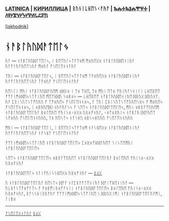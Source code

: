 ### [LATINICA](../Latn/Nablyudatelj.md) | [КИРИЛЛИЦА](../Cyrl/Наблюдатель.md) | ᚱᚢᚾᛁᚳᚺᛖᛊᚲᚨᚤᚨ | [ⰃⰎⰀⰃⰑⰎⰉⰜⰀ](../Glag/Ⱀⰰⰱⰾⱓⰴⰰⱅⰵⰾⱐ.md) | [𐍓𐍠𐍔𐍮𐍝𐍔𐍟𐍔𐍠𐍜𐍡𐍚𐍐𐍴](../Perm/𐍝𐍐𐍑𐍛𐍳𐍓𐍐𐍢𐍔𐍛𐍰.md)
[[iskhodnik](../KNIGA/Nablyudatelj.md)]

#  ᚾᚨᛒᛚᚤᚢᛞᚨᛏᛖᛚᛃ

ᚤᚨ — ᚾᚨᛒᛚᚤᚢᛞᚨᛏᛖᛚᛃ, ᛁ ᚱᛖᛉᚢᛚᛃᛏᚨᛏᛟᛗ ᛗᛟᚤᛖᚷᛟ ᚾᚨᛒᛚᚤᚢᛞᛖᚾᛁᚤᚨ ᚤᚨᚡᛚᚤᚨᚤᛖᛏᛊᚤᚨ ᛗᛟᚤᚨ ᚡᛊᛖᛚᛖᚾᚾᚨᚤᚨ

ᛏᚤᛁ — ᚾᚨᛒᛚᚤᚢᛞᚨᛏᛖᛚᛃ, ᛁ ᚱᛖᛉᚢᛚᛃᛏᚨᛏᛟᛗ ᛏᚡᛟᚤᛖᚷᛟ ᚾᚨᛒᛚᚤᚢᛞᛖᚾᛁᚤᚨ ᚤᚨᚡᛚᚤᚨᚤᛖᛏᛊᚤᚨ ᛏᚡᛟᚤᚨ ᚡᛊᛖᛚᛖᚾᚾᚨᚤᚨ

ᚤᛖᛊᛚᛁ ᛗᚤᛁ ᚾᚨᛒᛚᚤᚢᛞᚨᚤᛖᛗ ᛟᛞᚾᛟ ᛁ ᛏᛟ ᛉᚺᛖ, ᛏᛟ ᛗᚤᛁ ᛖᛏᛟ ᚡᚤᛁᚤᚨᛊᚾᛁᛚᛁ ᚳᚺᛖᚱᛖᛉ ᚡᛉᚨᛁᛗᛟᛞᛖᛃᛊᛏᚡᛁᚤᛖ ᛗᛖᛉᚺᛞᚢ ᛊᛟᛒᛟᛃ — ᚳᚺᛖᚱᛖᛉ ᚾᚨᛒᛚᚤᚢᛞᛖᚾᛁᚤᛖ ᛞᚱᚢᚷ ᛞᚱᚢᚷᚨ. ᚤᚨ ᛈᚱᛁᛊᚢᛏᛊᛏᚡᚢᚤᚢ ᚡ ᛏᚡᛟᚤᛖᛃ ᚡᛊᛖᛚᛖᚾᚾᛟᛃ, ᚨ ᛏᚤᛁ ᛈᚱᛁᛊᚢᛏᛊᛏᚡᚢᚤᛖᛊᚺᛃ ᚡ ᛗᛟᚤᛖᛃ ᚡᛊᛖᛚᛖᚾᚾᛟᛃ, ᛁ ᛟᛒᚤᚤᛖᛞᛁᚾᚤᚨᚤᚨᛊᛃ ᚡ ᛊᛖᛏᛃ ᚾᚨᛒᛚᚤᚢᛞᚨᛏᛖᛚᛖᛃ, ᛗᚤᛁ ᛟᛒᚱᚨᛉᚢᚤᛖᛗ ᚾᚨᛒᛚᚤᚢᛞᚨᛏᛖᛚᚤᚨ ᛒᛟᛚᛖᚤᛖ ᚡᚤᛁᛊᛟᚲᛟᚷᛟ ᚢᚱᛟᚡᚾᚤᚨ, ᚲᛟᛏᛟᚱᚤᛁᛃ ᚾᚨᛒᛚᚤᛁᛞᚨᚤᛖᛏ ᛊᚡᛟᚤᚢ ᚡᛊᛖᛚᛖᚾᚾᚢᚤᚢ, ᛏᛟ ᚤᛖᛊᛏᛃ ᚾᚨᛊᚺᚢ ᛟᛒᛊᛃᚺᚢᚤᚢ ᚡᛊᛖᛚᛖᚾᚾᚢᚤᚢ

ᛗᚤᛁ — ᚾᚨᛒᛚᚤᚢᛞᚨᛏᛖᛚᛁ, ᛁ ᚱᛖᛉᚢᛚᛃᛏᚨᛏᛟᛗ ᚾᚨᛊᚺᛖᚷᛟ ᚾᚨᛒᛚᚤᚢᛞᛖᚾᛁᚤᚨ ᚤᚨᚡᛚᚤᚨᚤᛖᛏᛊᚤᚨ ᚾᚨᛊᚺᚨ ᚡᛊᛖᛚᛖᚾᚾᚨᚤᚨ


ᚡᛉᚨᛁᛗᛟᛞᛖᛃᛊᛏᚡᛁᚤᛖ ᚾᚨᛒᛚᚤᚢᛞᚨᛏᛖᛚᛖᛃ ᛈᛟᚱᛟᛉᚺᛞᚨᚤᛖᛏ ᛊᛁᛊᛏᛖᛗᚤᛁ ᚾᚨᛒᛚᚤᚢᛞᚨᛏᛖᛚᛖᛃ

ᛊᛖᛏᛃ ᚾᚨᛒᛚᚤᚢᛞᚨᛏᛖᛚᛖᛃ ᛟᛒᚱᚨᛉᚢᚤᛖᛏ ᚾᚨᛒᛚᚤᚢᛞᚨᛏᛖᛚᚤᚨ ᛒᛟᛚᛖᚤᛖ ᚡᚤᛁᛊᛟᚲᛟᚷᛟ ᚢᚱᛟᚡᚾᚤᚨ

ᚾᚨᛒᛚᚤᚢᛞᛏᛖᛚᛃ ᚾᚨᛁᚡᚤᛁᛊᛊᚺᛖᚷᛟ ᚢᚱᛟᚡᚾᚤᚨ — [ᛒᛟᚷ](ᛒᛟᚷ.md) 

ᚢ ᚾᚨᛒᛚᚤᚢᛞᚨᛏᛖᛚᚤᚨ ᚤᛖᛊᛏᛃ ᛞᚡᚨ ᚾᚨᛈᚱᚨᚡᛚᛖᚾᛁᚤᚨ ᛞᚡᛁᛉᚺᛖᚾᛁᚤᚨ — ᚢᚳᚺᚨᛊᛏᚡᛟᚡᚨᛏᛃ ᚡ ᚠᛟᚱᛗᛁᚱᛟᚡᚨᚾᛁᛁ ᚾᚨᛒᛚᚤᚢᛞᚨᛏᛖᛚᛖᛃ ᛒᛟᛚᛖᚤᛖ ᚡᚤᛁᛊᛟᚲᛟᚷᛟ ᚢᚱᛟᚡᚾᚤᚨ, ᚱᚨᛊᛊᚺᛁᚱᚤᚨᚤᚨ ᚡᛉᚨᛁᛗᛟᛞᛖᛃᛊᛏᚡᛁᚤᛖ ᛊ ᛞᚱᚢᚷᛁᛗᛁ ᚾᚨᛒᛚᚤᚢᛞᚨᛏᛖᛚᚤᚨᛗᛁ, ᛚᛁᛒᛟ

___
[ᚡᛊᛖᛚᛖᚾᚾᚨᚤᚨ](ᚡᛊᛖᛚᛖᚾᚾᚨᚤᚨ.md)
[ᛒᛟᚷ](ᛒᛟᚷ.md)
